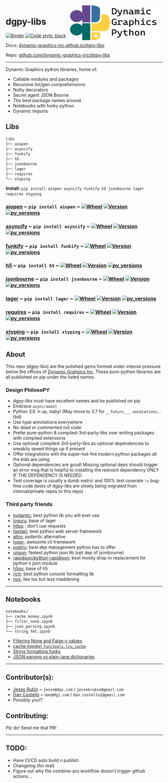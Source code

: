 <a href="https://github.com/dynamic-graphics-inc/dgpy-libs">
<img align="right" src="https://github.com/dynamic-graphics-inc/dgpy-libs/blob/main/docs/images/dgpy_banner.svg?raw=true" alt="drawing" height="120" width="300"/>
</a>

# dgpy-libs

[![Binder](https://mybinder.org/badge_logo.svg)](https://mybinder.org/v2/gh/dynamic-graphics-inc/dgpy-libs/main?filepath=README.ipynb)
[![Code style: black](https://img.shields.io/badge/code%20style-black-000000.svg)](https://github.com/psf/black)

Docs: [dynamic-graphics-inc.github.io/dgpy-libs](https://dynamic-graphics-inc.github.io/dgpy-libs/)

Repo: [github.com/dynamic-graphics-inc/dgpy-libs](https://github.com/dynamic-graphics-inc/dgpy-libs)

---

Dynamic Graphics python libraries, home of:

- Callable modules and packages
- Recursive list/gen comprehensions
- Nutty decorators
- Secret agent JSON Bourne
- The best package names around
- Notebooks with funky python
- Dynamic imports

## Libs

```
libs
├── aiopen
├── asyncify
├── funkify
├── h5
├── jsonbourne
├── lager
├── requires
└── xtyping
```

**Install:** `pip install aiopen asyncify funkify h5 jsonbourne lager requires xtyping`

### [aiopen](./libs/aiopen) ~ `pip install aiopen` ~ [![Wheel](https://img.shields.io/pypi/wheel/aiopen.svg)](https://img.shields.io/pypi/wheel/aiopen.svg) [![Version](https://img.shields.io/pypi/v/aiopen.svg)](https://img.shields.io/pypi/v/aiopen.svg) [![py_versions](https://img.shields.io/pypi/pyversions/aiopen.svg)](https://img.shields.io/pypi/pyversions/aiopen.svg)

### [asyncify](./libs/asyncify) ~ `pip install asyncify` ~ [![Wheel](https://img.shields.io/pypi/wheel/asyncify.svg)](https://img.shields.io/pypi/wheel/asyncify.svg) [![Version](https://img.shields.io/pypi/v/asyncify.svg)](https://img.shields.io/pypi/v/asyncify.svg) [![py_versions](https://img.shields.io/pypi/pyversions/asyncify.svg)](https://img.shields.io/pypi/pyversions/asyncify.svg)

### [funkify](./libs/funkify) ~ `pip install funkify` ~ [![Wheel](https://img.shields.io/pypi/wheel/funkify.svg)](https://img.shields.io/pypi/wheel/funkify.svg) [![Version](https://img.shields.io/pypi/v/funkify.svg)](https://img.shields.io/pypi/v/funkify.svg) [![py_versions](https://img.shields.io/pypi/pyversions/funkify.svg)](https://img.shields.io/pypi/pyversions/funkify.svg)

### [h5](./libs/h5) ~ `pip install h5` ~ [![Wheel](https://img.shields.io/pypi/wheel/h5.svg)](https://img.shields.io/pypi/wheel/h5.svg) [![Version](https://img.shields.io/pypi/v/h5.svg)](https://img.shields.io/pypi/v/h5.svg) [![py_versions](https://img.shields.io/pypi/pyversions/h5.svg)](https://img.shields.io/pypi/pyversions/h5.svg)

### [jsonbourne](./libs/jsonbourne) ~ `pip install jsonbourne` ~ [![Wheel](https://img.shields.io/pypi/wheel/jsonbourne.svg)](https://img.shields.io/pypi/wheel/jsonbourne.svg) [![Version](https://img.shields.io/pypi/v/jsonbourne.svg)](https://img.shields.io/pypi/v/jsonbourne.svg) [![py_versions](https://img.shields.io/pypi/pyversions/jsonbourne.svg)](https://img.shields.io/pypi/pyversions/jsonbourne.svg)

### [lager](./libs/lager) ~ `pip install lager` ~ [![Wheel](https://img.shields.io/pypi/wheel/lager.svg)](https://img.shields.io/pypi/wheel/lager.svg) [![Version](https://img.shields.io/pypi/v/lager.svg)](https://img.shields.io/pypi/v/lager.svg) [![py_versions](https://img.shields.io/pypi/pyversions/lager.svg)](https://img.shields.io/pypi/pyversions/lager.svg)

### [requires](./libs/requires) ~ `pip install requires` ~ [![Wheel](https://img.shields.io/pypi/wheel/requires.svg)](https://img.shields.io/pypi/wheel/requires.svg) [![Version](https://img.shields.io/pypi/v/requires.svg)](https://img.shields.io/pypi/v/requires.svg) [![py_versions](https://img.shields.io/pypi/pyversions/requires.svg)](https://img.shields.io/pypi/pyversions/requires.svg)

### [xtyping](./libs/xtyping) ~ `pip install xtyping` ~ [![Wheel](https://img.shields.io/pypi/wheel/xtyping.svg)](https://img.shields.io/pypi/wheel/xtyping.svg) [![Version](https://img.shields.io/pypi/v/xtyping.svg)](https://img.shields.io/pypi/v/xtyping.svg) [![py_versions](https://img.shields.io/pypi/pyversions/xtyping.svg)](https://img.shields.io/pypi/pyversions/xtyping.svg)

## About

This repo (dgpy-libs) are the polished gems formed under intense pressure below the offices of [Dynamic Grahpics Inc](http://dgi.com/). These pure-python libraries are all published on pip under the listed names.

### Design PhilosoPY

- dgpy-libs must have excellent names and be published on pip
- Embrace `async/await`
- Python 3.6 'n up, baby! (May move to 3.7 for `__future___.annotations`... tbd)
- Use type annotations everywhere
- No dead or commented out code
- Prefer pure-python & compiled-3rd-party-libs over writing packages with compiled extensions
- Use optional compiled-3rd-party-libs as optional dependencies to sneakily speed things up if present
- Offer integrations with the super-hot-fire modern python packages all the kids are using
- Optional dependencies are good! Missing optional deps should trigger an error msg that is helpful to installing the relevant dependency ONLY IF THE DEPENDENCY IS NEEDED.
- Test coverage is usually a dumb metric and 100% test coverate `!=` bug-free code (tests of dgpy-libs are slowly being migrated from internal/private repos to this repo)

### Third party friends

- [pydantic](https://pydantic-docs.helpmanual.io/); best python lib you will ever use
- [loguru](https://github.com/Delgan/loguru); base of lager
- [httpx](https://www.python-httpx.org/) ; don't use requests
- [fastapi](https://github.com/tiangolo/fastapi); best python web server framework
- [attrs](https://github.com/python-attrs/attrs); pydantic alternative
- [typer](https://github.com/tiangolo/typer); awesome cli framework
- [poetry](https://github.com/python-poetry/poetry); best dep management python has to offer
- [orjson](https://github.com/ijl/orjson); fastest python json lib (opt dep of jsonbourne)
- [rapidjson/python-rapidjson](https://github.com/python-rapidjson/python-rapidjson); best mostly drop-in replacement for python's json module
- [h5py](https://github.com/h5py/h5py); base of h5
- [rich](https://github.com/willmcgugan/rich); best python console formatting lib
- [nox](https://github.com/theacodes/nox); like tox but less maddening

---

## Notebooks

```
notebooks/
├── cache_money.ipynb
├── filter_none.ipynb
├── json_parsing.ipynb
└── string_fmt.ipynb
```

- [Filtering None and False-y values](./notebooks/filter_none)
- [cache money! `functools.lru_cache`](./notebooks/cache_money)
- [String formatting funks](./notebooks/string_fmt)
- [JSON parsing vs plain-jane dictionaries](./notebooks/json_parsing)

---

## Contributor(s):

- [Jesse Rubin](https://github.com/jessekrubin) ~ `jesse@dgi.com` / `jessekrubin@gmail.com`
- [Dan Costello](https://github.com/dan-costello) ~ `dan@dgi.com` / `dan.costello2@gmail.com`
- Possibly you!?

## Contributing:

Plz do! Send me that PR!

---

## TODO:

- Have CI/CD auto build n publish
- Changelog (for real)
- Figure out why the combine-prs workflow doesn't trigger github actions...
